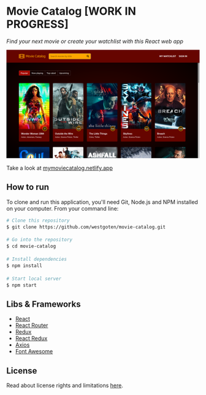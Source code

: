 # Movie Catalog [WORK IN PROGRESS]

_Find your next movie or create your watchlist with this React web app_

<img src="./screenshots/homepage.png" width='1366' />

Take a look at [mymoviecatalog.netlify.app](https://mymoviecatalog.netlify.app)

## How to run

To clone and run this application, you'll need Git, Node.js and NPM installed on your computer. From your command line:

```bash
# Clone this repository
$ git clone https://github.com/westgoten/movie-catalog.git

# Go into the repository
$ cd movie-catalog

# Install dependencies
$ npm install

# Start local server
$ npm start
```


## Libs & Frameworks

-   [React](https://reactjs.org/)
-   [React Router](https://reactrouter.com/)
-   [Redux](https://redux.js.org/)
-   [React Redux](https://react-redux.js.org/)
-   [Axios](https://github.com/axios/axios)
-   [Font Awesome](https://fontawesome.com/)

## License

Read about license rights and limitations [here](LICENSE).
